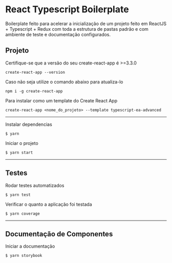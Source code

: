 # React Typescript Boilerplate

Boilerplate feito para acelerar a inicialização de um projeto feito em ReactJS + Typescript + Redux com toda a estrutura de pastas padrão e com ambiente de teste e documentação configurados.

## Projeto

Certifique-se que a versão do seu create-react-app é >=3.3.0

`create-react-app --version`

Caso não seja utilize o comando abaixo para atualiza-lo

`npm i -g create-react-app`

Para instalar como um template do Create React App

`create-react-app <nome_do_projeto> --template typescript-ea-advanced`

---

Instalar dependencias

`$ yarn`

Iniciar o projeto

`$ yarn start`

---

## Testes

Rodar testes automatizados

`$ yarn test`

Verificar o quanto a aplicação foi testada

`$ yarn coverage`

---

## Documentação de Componentes

Iniciar a documentação

`$ yarn storybook`
